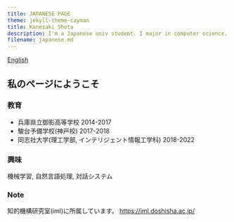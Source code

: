 ```yaml
---
title: JAPANESE PAGE
theme: jekyll-theme-cayman
title: Kanezaki Shota
description: I'm a Japanese univ student. I major in computer science.
filename: japanese.md
--- 
```

[English](README.md)
## 私のページにようこそ
### 教育
- 兵庫県立御影高等学校 2014-2017
- 駿台予備学校(神戸校) 2017-2018
- 同志社大学(理工学部, インテリジェント情報工学科) 2018-2022

### 興味
機械学習, 自然言語処理, 対話システム

### Note
知的機構研究室(iml)に所属しています。
https://iml.doshisha.ac.jp/
